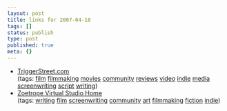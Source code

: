 ```yaml
---
layout: post
title: links for 2007-04-18
tags: []
status: publish
type: post
published: true
meta: {}
---
```

<ul class="delicious">
	<li>
		<div class="delicious-link"><a href="http://www.triggerstreet.com/gyrobase/index">TriggerStreet.com</a></div>
		<div class="delicious-tags">(tags: <a href="http://del.icio.us/markmorga/film">film</a> <a href="http://del.icio.us/markmorga/filmmaking">filmmaking</a> <a href="http://del.icio.us/markmorga/movies">movies</a> <a href="http://del.icio.us/markmorga/community">community</a> <a href="http://del.icio.us/markmorga/reviews">reviews</a> <a href="http://del.icio.us/markmorga/video">video</a> <a href="http://del.icio.us/markmorga/indie">indie</a> <a href="http://del.icio.us/markmorga/media">media</a> <a href="http://del.icio.us/markmorga/screenwriting">screenwriting</a> <a href="http://del.icio.us/markmorga/script">script</a> <a href="http://del.icio.us/markmorga/writing">writing</a>)</div>
	</li>
	<li>
		<div class="delicious-link"><a href="http://www.zoetrope.com/">Zoetrope Virtual Studio Home</a></div>
		<div class="delicious-tags">(tags: <a href="http://del.icio.us/markmorga/writing">writing</a> <a href="http://del.icio.us/markmorga/film">film</a> <a href="http://del.icio.us/markmorga/screenwriting">screenwriting</a> <a href="http://del.icio.us/markmorga/community">community</a> <a href="http://del.icio.us/markmorga/art">art</a> <a href="http://del.icio.us/markmorga/filmmaking">filmmaking</a> <a href="http://del.icio.us/markmorga/fiction">fiction</a> <a href="http://del.icio.us/markmorga/indie">indie</a>)</div>
	</li>
</ul>
